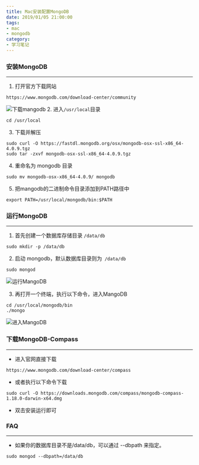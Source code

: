 ```yaml
---
title: Mac安装配置MongoDB
date: 2019/01/05 21:00:00
tags: 
- mac
- mongodb
category: 
- 学习笔记
---
```


### 安装MongoDB
---
1. 打开官方下载网站
```
https://www.mongodb.com/download-center/community
```
![下载mangodb](http://p1.pstatp.com/origin/pgc-image/c05c636c30f4402b8f7276b7488d6a22)
2. 进入`/usr/local`目录
```
cd /usr/local
```
<!-- more -->
3. 下载并解压
```
sudo curl -O https://fastdl.mongodb.org/osx/mongodb-osx-ssl-x86_64-4.0.9.tgz
sudo tar -zxvf mongodb-osx-ssl-x86_64-4.0.9.tgz
```
4. 重命名为 mongodb 目录
```
sudo mv mongodb-osx-x86_64-4.0.9/ mongodb
```
5. 把mangodb的二进制命令目录添加到PATH路径中
```
export PATH=/usr/local/mongodb/bin:$PATH
```
### 运行MongoDB
---
1. 首先创建一个数据库存储目录 `/data/db`
```
sudo mkdir -p /data/db
```
2. 启动 mongodb，默认数据库目录则为` /data/db`
```
sudo mongod
```

![运行MangoDB](http://p1.pstatp.com/origin/pgc-image/59887aa4ae4e4f3f9e2e173f34007896)

3. 再打开一个终端，执行以下命令，进入MangoDB
```
cd /usr/local/mongodb/bin
./mongo
```
![进入MangoDB](http://p1.pstatp.com/origin/pgc-image/6edb6c25cb904c6f96bc079a83019cf0)

### 下载MongoDB-Compass
---
- 进入官网直接下载
```
https://www.mongodb.com/download-center/compass
```
- 或者执行以下命令下载
```
sudo curl -O https://downloads.mongodb.com/compass/mongodb-compass-1.18.0-darwin-x64.dmg
```
- 双击安装运行即可

### FAQ
---
- 如果你的数据库目录不是/data/db，可以通过 --dbpath 来指定。
```
sudo mongod --dbpath=/data/db
```
